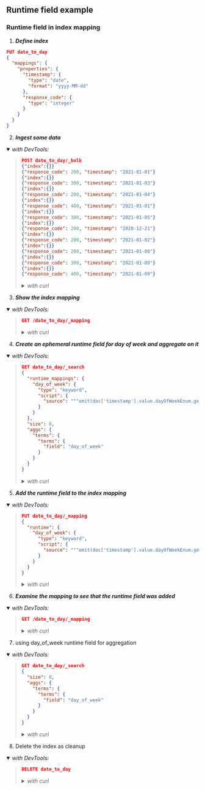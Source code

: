 ## Runtime field example

### Runtime field in index mapping

1. ***Define index***

```json
PUT date_to_day
{
  "mappings": {
    "properties": {
      "timestamp": {
        "type": "date",
        "format": "yyyy-MM-dd"
      },
      "response_code": {
        "type": "integer"
      }
    }
  }
}
```

2. ***Ingest some data***

<details open><summary><i>with DevTools:</i></summary><blockquote>

```json
POST date_to_day/_bulk
{"index":{}}
{"response_code": 200, "timestamp": "2021-01-01"}
{"index":{}}
{"response_code": 300, "timestamp": "2021-01-03"}
{"index":{}}
{"response_code": 200, "timestamp": "2021-01-04"}
{"index":{}}
{"response_code": 400, "timestamp": "2021-01-01"}
{"index":{}}
{"response_code": 300, "timestamp": "2021-01-05"}
{"index":{}}
{"response_code": 200, "timestamp": "2020-12-21"}
{"index":{}}
{"response_code": 200, "timestamp": "2021-01-02"}
{"index":{}}
{"response_code": 200, "timestamp": "2021-01-08"}
{"index":{}}
{"response_code": 300, "timestamp": "2021-01-09"}
{"index":{}}
{"response_code": 400, "timestamp": "2021-01-09"}
```

<details><summary><i>with curl</i></summary>

```sh
curl -X POST "localhost:9200/date_to_day/_bulk?refresh&pretty" -H 'Content-Type: application/json' -d'
{"index":{}}
{"response_code": 200, "timestamp": "2021-01-01"}
{"index":{}}
{"response_code": 300, "timestamp": "2021-01-03"}
{"index":{}}
{"response_code": 200, "timestamp": "2021-01-04"}
{"index":{}}
{"response_code": 400, "timestamp": "2021-01-01"}
{"index":{}}
{"response_code": 300, "timestamp": "2021-01-05"}
{"index":{}}
{"response_code": 200, "timestamp": "2020-12-21"}
{"index":{}}
{"response_code": 200, "timestamp": "2021-01-02"}
{"index":{}}
{"response_code": 200, "timestamp": "2021-01-08"}
{"index":{}}
{"response_code": 300, "timestamp": "2021-01-09"}
{"index":{}}
{"response_code": 400, "timestamp": "2021-01-09"}
'
```

</details>

</blockquote></details>

3. ***Show the index mapping***

<details open><summary><i>with DevTools:</i></summary><blockquote>

```json
GET /date_to_day/_mapping
```

<details><summary><i>with curl</i></summary>

```sh
curl -X GET "localhost:9200/date_to_day/_mapping?pretty"
```

</details>

</blockquote></details>

4. ***Create an ephemeral runtime field for day of week and aggregate on it***

<details open><summary><i>with DevTools:</i></summary><blockquote>

```json
GET date_to_day/_search
{
  "runtime_mappings": {
    "day_of_week": {
      "type": "keyword",
      "script": {
        "source": """emit(doc['timestamp'].value.dayOfWeekEnum.getDisplayName(TextStyle.SHORT, Locale.ROOT))"""
      }
    }
  },
  "size": 0,
  "aggs": {
    "terms": {
      "terms": {
        "field": "day_of_week"
      }
    }
  }
}
```

<details><summary><i>with curl</i></summary>

```sh
curl -X GET "localhost:9200/date_to_day/_search?pretty" -H 'Content-Type: application/json' -d'
{
  "runtime_mappings": {
    "day_of_week": {
      "type": "keyword",
      "script": {
        "source": """emit(doc['timestamp'].value.dayOfWeekEnum.getDisplayName(TextStyle.SHORT, Locale.ROOT))"""
      }
    }
  },
  "size": 0,
  "aggs": {
    "terms": {
      "terms": {
        "field": "day_of_week"
      }
    }
  }
}
'
```

</details>

</blockquote></details>

5. ***Add the runtime field to the index mapping***

<details open><summary><i>with DevTools:</i></summary><blockquote>

```json
PUT date_to_day/_mapping
{
  "runtime": {
    "day_of_week": {
      "type": "keyword",
      "script": {
        "source": """emit(doc['timestamp'].value.dayOfWeekEnum.getDisplayName(TextStyle.SHORT, Locale.ROOT))"""
      }
    }
  }
}
```

<details><summary><i>with curl</i></summary>

```sh
curl -X GET "localhost:9200/date_to_day/_mapping" -H 'Content-Type: application/json' -d'
{
  "runtime": {
    "day_of_week": {
      "type": "keyword",
      "script": {
        "source": """emit(doc['timestamp'].value.dayOfWeekEnum.getDisplayName(TextStyle.SHORT, Locale.ROOT))"""
      }
    }
  }
}
'
```

</details>

</blockquote></details>

6. ***Examine the mapping to see that the runtime field was added***

<details open><summary><i>with DevTools:</i></summary><blockquote>

```json
GET /date_to_day/_mapping
```

<details><summary><i>with curl</i></summary>

```sh
curl -X GET "localhost:9200/date_to_day/_mapping?pretty"
```

</details>

</blockquote></details>

7. using day_of_week runtime field for aggregation

<details open><summary><i>with DevTools:</i></summary><blockquote>

```json
GET date_to_day/_search
{
  "size": 0,
  "aggs": {
    "terms": {
      "terms": {
        "field": "day_of_week"
      }
    }
  }
}
```

<details><summary><i>with curl</i></summary>

```sh
curl -X GET "localhost:9200/date_to_day/_search?pretty" -H 'Content-Type: application/json' -d'
{
  "size": 0,
  "aggs": {
    "terms": {
      "terms": {
        "field": "day_of_week"
      }
    }
  }
}
'
```

</details>

</blockquote></details>

8. Delete the index as cleanup

<details open><summary><i>with DevTools:</i></summary><blockquote>

```json
DELETE date_to_day
```

<details><summary><i>with curl</i></summary>

```sh
curl -X DELETE "localhost:9200/date_to_day" 
```

</details>

</blockquote></details>

